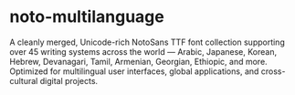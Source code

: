 # noto-multilanguage
A cleanly merged, Unicode-rich NotoSans TTF font collection supporting over 45 writing systems across the world — Arabic, Japanese, Korean, Hebrew, Devanagari, Tamil, Armenian, Georgian, Ethiopic, and more. Optimized for multilingual user interfaces, global applications, and cross-cultural digital projects.
